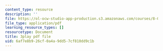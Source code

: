 ```yaml
---
content_type: resource
description: ''
file: https://ol-ocw-studio-app-production.s3.amazonaws.com/courses/8-01sc-classical-mechanics-fall-2016/6af7e8b926cf0a4a9dd57cf810dd9c1b_2oK7Eb0YZ9U.pdf
file_type: application/pdf
learning_resource_types: []
resourcetype: Document
title: 3play pdf file
uid: 6af7e8b9-26cf-0a4a-9dd5-7cf810dd9c1b
---
```

